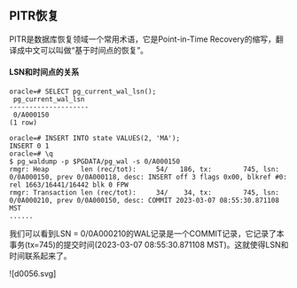 ## PITR恢复

PITR是数据库恢复领域一个常用术语，它是Point-in-Time Recovery的缩写，翻译成中文可以叫做“基于时间点的恢复”。


#### LSN和时间点的关系

```
oracle=# SELECT pg_current_wal_lsn();
 pg_current_wal_lsn
--------------------
 0/A000150
(1 row)

oracle=# INSERT INTO state VALUES(2, 'MA');
INSERT 0 1
oracle=# \q
$ pg_waldump -p $PGDATA/pg_wal -s 0/A000150
rmgr: Heap        len (rec/tot):     54/   186, tx:        745, lsn: 0/0A000150, prev 0/0A000118, desc: INSERT off 3 flags 0x00, blkref #0: rel 1663/16441/16442 blk 0 FPW
rmgr: Transaction len (rec/tot):     34/    34, tx:        745, lsn: 0/0A000210, prev 0/0A000150, desc: COMMIT 2023-03-07 08:55:30.871108 MST
......
```
我们可以看到LSN = 0/0A000210的WAL记录是一个COMMIT记录，它记录了本事务(tx=745)的提交时间(2023-03-07 08:55:30.871108 MST)。这就使得LSN和时间联系起来了。

![d0056.svg]
